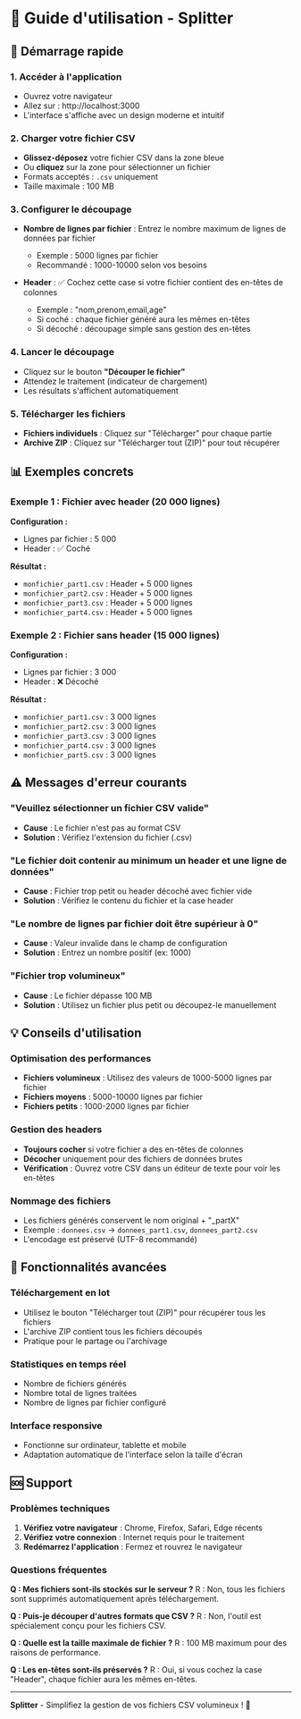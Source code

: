 # 📖 Guide d'utilisation - Splitter

## 🚀 Démarrage rapide

### 1. Accéder à l'application
- Ouvrez votre navigateur
- Allez sur : http://localhost:3000
- L'interface s'affiche avec un design moderne et intuitif

### 2. Charger votre fichier CSV
- **Glissez-déposez** votre fichier CSV dans la zone bleue
- Ou **cliquez** sur la zone pour sélectionner un fichier
- Formats acceptés : `.csv` uniquement
- Taille maximale : 100 MB

### 3. Configurer le découpage
- **Nombre de lignes par fichier** : Entrez le nombre maximum de lignes de données par fichier
  - Exemple : 5000 lignes par fichier
  - Recommandé : 1000-10000 selon vos besoins

- **Header** : ✅ Cochez cette case si votre fichier contient des en-têtes de colonnes
  - Exemple : "nom,prenom,email,age"
  - Si coché : chaque fichier généré aura les mêmes en-têtes
  - Si décoché : découpage simple sans gestion des en-têtes

### 4. Lancer le découpage
- Cliquez sur le bouton **"Découper le fichier"**
- Attendez le traitement (indicateur de chargement)
- Les résultats s'affichent automatiquement

### 5. Télécharger les fichiers
- **Fichiers individuels** : Cliquez sur "Télécharger" pour chaque partie
- **Archive ZIP** : Cliquez sur "Télécharger tout (ZIP)" pour tout récupérer

## 📊 Exemples concrets

### Exemple 1 : Fichier avec header (20 000 lignes)
**Configuration :**
- Lignes par fichier : 5 000
- Header : ✅ Coché

**Résultat :**
- `monfichier_part1.csv` : Header + 5 000 lignes
- `monfichier_part2.csv` : Header + 5 000 lignes
- `monfichier_part3.csv` : Header + 5 000 lignes
- `monfichier_part4.csv` : Header + 5 000 lignes

### Exemple 2 : Fichier sans header (15 000 lignes)
**Configuration :**
- Lignes par fichier : 3 000
- Header : ❌ Décoché

**Résultat :**
- `monfichier_part1.csv` : 3 000 lignes
- `monfichier_part2.csv` : 3 000 lignes
- `monfichier_part3.csv` : 3 000 lignes
- `monfichier_part4.csv` : 3 000 lignes
- `monfichier_part5.csv` : 3 000 lignes

## ⚠️ Messages d'erreur courants

### "Veuillez sélectionner un fichier CSV valide"
- **Cause** : Le fichier n'est pas au format CSV
- **Solution** : Vérifiez l'extension du fichier (.csv)

### "Le fichier doit contenir au minimum un header et une ligne de données"
- **Cause** : Fichier trop petit ou header décoché avec fichier vide
- **Solution** : Vérifiez le contenu du fichier et la case header

### "Le nombre de lignes par fichier doit être supérieur à 0"
- **Cause** : Valeur invalide dans le champ de configuration
- **Solution** : Entrez un nombre positif (ex: 1000)

### "Fichier trop volumineux"
- **Cause** : Le fichier dépasse 100 MB
- **Solution** : Utilisez un fichier plus petit ou découpez-le manuellement

## 💡 Conseils d'utilisation

### Optimisation des performances
- **Fichiers volumineux** : Utilisez des valeurs de 1000-5000 lignes par fichier
- **Fichiers moyens** : 5000-10000 lignes par fichier
- **Fichiers petits** : 1000-2000 lignes par fichier

### Gestion des headers
- **Toujours cocher** si votre fichier a des en-têtes de colonnes
- **Décocher** uniquement pour des fichiers de données brutes
- **Vérification** : Ouvrez votre CSV dans un éditeur de texte pour voir les en-têtes

### Nommage des fichiers
- Les fichiers générés conservent le nom original + "_partX"
- Exemple : `donnees.csv` → `donnees_part1.csv`, `donnees_part2.csv`
- L'encodage est préservé (UTF-8 recommandé)

## 🔧 Fonctionnalités avancées

### Téléchargement en lot
- Utilisez le bouton "Télécharger tout (ZIP)" pour récupérer tous les fichiers
- L'archive ZIP contient tous les fichiers découpés
- Pratique pour le partage ou l'archivage

### Statistiques en temps réel
- Nombre de fichiers générés
- Nombre total de lignes traitées
- Nombre de lignes par fichier configuré

### Interface responsive
- Fonctionne sur ordinateur, tablette et mobile
- Adaptation automatique de l'interface selon la taille d'écran

## 🆘 Support

### Problèmes techniques
1. **Vérifiez votre navigateur** : Chrome, Firefox, Safari, Edge récents
2. **Vérifiez votre connexion** : Internet requis pour le traitement
3. **Redémarrez l'application** : Fermez et rouvrez le navigateur

### Questions fréquentes

**Q : Mes fichiers sont-ils stockés sur le serveur ?**
R : Non, tous les fichiers sont supprimés automatiquement après téléchargement.

**Q : Puis-je découper d'autres formats que CSV ?**
R : Non, l'outil est spécialement conçu pour les fichiers CSV.

**Q : Quelle est la taille maximale de fichier ?**
R : 100 MB maximum pour des raisons de performance.

**Q : Les en-têtes sont-ils préservés ?**
R : Oui, si vous cochez la case "Header", chaque fichier aura les mêmes en-têtes.

---

**Splitter** - Simplifiez la gestion de vos fichiers CSV volumineux ! 🎯
